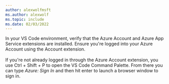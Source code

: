 ```yaml
---
author: alexwolfmsft
ms.author: alexwolf
ms.topic: include
ms.date: 02/03/2022
---
```


In your VS Code environment, verify that the Azure Account and Azure App Service extensions are installed.  Ensure you're logged into your Azure Account using the Account extension.
<br />
<br />
If you're not already logged in through the Azure Account extension, you use Ctrl + Shift + P to open the VS Code Command Palette.  From there you can type *Azure: Sign In* and then hit enter to launch a browser window to sign in.